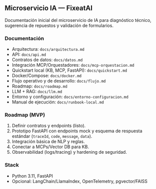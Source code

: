 ## Microservicio IA — FixeatAI

Documentación inicial del microservicio de IA para diagnóstico técnico, sugerencia de repuestos y validación de formularios.

### Documentación
- Arquitectura: `docs/arquitectura.md`
- API: `docs/api.md`
- Contratos de datos: `docs/datos.md`
- Integración MCP/Orquestadores: `docs/mcp-orquestacion.md`
- Quickstart local (KB, MCP, FastAPI): `docs/quickstart.md`
- Docker/Compose: `docs/docker.md`
- Flujo operativo y de desarrollo: `docs/flujo.md`
- Roadmap: `docs/roadmap.md`
 - LLM + RAG: `docs/llm.md`
 - Entorno y configuración: `docs/entorno-configuracion.md`
 - Manual de ejecución: `docs/runbook-local.md`

### Roadmap (MVP)
1) Definir contratos y endpoints (listo).
2) Prototipo FastAPI con endpoints mock y esquema de respuesta estándar (`traceId`, `code`, `message`, `data`).
3) Integración básica de NLP y reglas.
4) Conectar a MCPs/Vector DB para KB.
5) Observabilidad (logs/tracing) y hardening de seguridad.

### Stack
- Python 3.11, FastAPI
- Opcional: LangChain/LlamaIndex, OpenTelemetry, pgvector/FAISS


